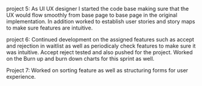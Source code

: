 project 5:
As UI UX designer I started the code base making sure that the UX would flow smoothly from base page to base page in the original implementation. In addition worked to establish user stories and story maps to make sure features are intuitive. 

project 6:
Continued development on the assigned features such as accept and rejection in waitlist as well as periodicaly check features to make sure it was intuitive. Accept reject tested and also pushed for the project. Worked on the Burn up and burn down charts for this sprint as well.

Project 7: Worked on sorting feature as well as structuring forms for user experience.